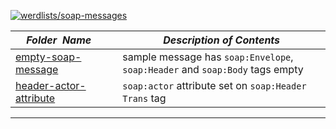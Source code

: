 [![werdlists/soap-messages](https://img.shields.io/badge/werdlists-soap_messages-purple.svg?logo=github&style=popout&longCache=true)](# "werdlists/soap-messages")

|&nbsp;&nbsp;&nbsp;&nbsp;_Folder&nbsp;&nbsp;Name_&nbsp;&nbsp;&nbsp;&nbsp;| _Description of Contents_
|:----------------|--------------------------------------------------------------------------------------------------------------------------------------------------------
| [empty-soap-message](empty-soap-message.xml) |  sample message has `soap:Envelope`, `soap:Header` and `soap:Body` tags empty 
| [header-actor-attribute](header-actor-attribute.xml) |  `soap:actor` attribute set on `soap:Header` `Trans` tag 

* * *

